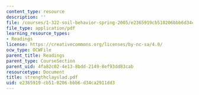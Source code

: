 ```yaml
---
content_type: resource
description: ''
file: /courses/1-322-soil-behavior-spring-2005/e2365919cb510206bbb6d34ca2911dd3_strengthclayslad.pdf
file_type: application/pdf
learning_resource_types:
- Readings
license: https://creativecommons.org/licenses/by-nc-sa/4.0/
ocw_type: OCWFile
parent_title: Readings
parent_type: CourseSection
parent_uid: 4fa82c02-4e13-8bdd-2149-8ef93dd83cab
resourcetype: Document
title: strengthclayslad.pdf
uid: e2365919-cb51-0206-bbb6-d34ca2911dd3
---
```

